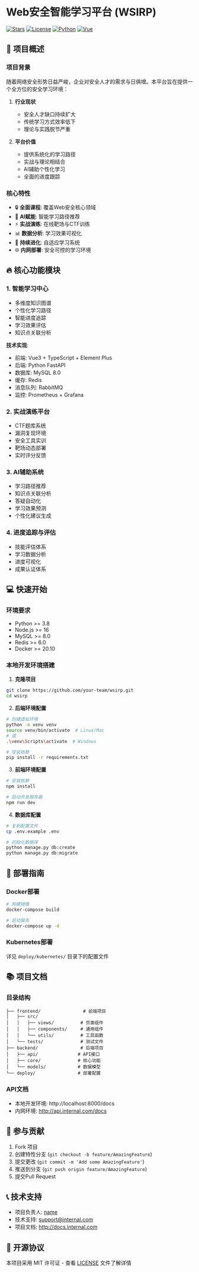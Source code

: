 # Web安全智能学习平台 (WSIRP)

[![Stars](https://img.shields.io/github/stars/your-team/wsirp?style=social)](https://github.com/your-team/wsirp)
[![License](https://img.shields.io/badge/license-MIT-blue.svg)](LICENSE)
[![Python](https://img.shields.io/badge/python-3.8+-blue.svg)](https://www.python.org)
[![Vue](https://img.shields.io/badge/vue-3.x-green.svg)](https://vuejs.org)

## 📖 项目概述

### 项目背景
随着网络安全形势日益严峻，企业对安全人才的需求与日俱增。本平台旨在提供一个全方位的安全学习环境：

1. **行业现状**
   - 安全人才缺口持续扩大
   - 传统学习方式效率低下
   - 理论与实践脱节严重

2. **平台价值**
   - 提供系统化的学习路径
   - 实战与理论相结合
   - AI辅助个性化学习
   - 全面的进度跟踪

### 核心特性
- 🔒 **全面课程**: 覆盖Web安全核心领域
- 🤖 **AI赋能**: 智能学习路径推荐
- ⚡ **实战演练**: 在线靶场与CTF训练
- 📊 **数据分析**: 学习效果可视化
- 🔄 **持续进化**: 自适应学习系统
- 🌐 **内网部署**: 安全可控的学习环境

## 🔥 核心功能模块

### 1. 智能学习中心
- 多维度知识图谱
- 个性化学习路径
- 智能进度追踪
- 学习效果评估
- 知识点关联分析

**技术实现**:
- 前端: Vue3 + TypeScript + Element Plus
- 后端: Python FastAPI
- 数据库: MySQL 8.0
- 缓存: Redis
- 消息队列: RabbitMQ
- 监控: Prometheus + Grafana

### 2. 实战演练平台
- CTF题库系统
- 漏洞复现环境
- 安全工具实训
- 靶场动态部署
- 实时评分反馈

### 3. AI辅助系统
- 学习路径推荐
- 知识点关联分析
- 答疑自动化
- 学习效果预测
- 个性化建议生成

### 4. 进度追踪与评估
- 技能评估体系
- 学习数据分析
- 进度可视化
- 成果认证体系

## 💻 快速开始

### 环境要求
- Python >= 3.8
- Node.js >= 16
- MySQL >= 8.0
- Redis >= 6.0
- Docker >= 20.10

### 本地开发环境搭建

1. **克隆项目**
```bash
git clone https://github.com/your-team/wsirp.git
cd wsirp
```

2. **后端环境配置**
```bash
# 创建虚拟环境
python -m venv venv
source venv/bin/activate  # Linux/Mac
# 或
.\venv\Scripts\activate  # Windows

# 安装依赖
pip install -r requirements.txt
```

3. **前端环境配置**
```bash
# 安装依赖
npm install

# 启动开发服务器
npm run dev
```

4. **数据库配置**
```bash
# 复制配置文件
cp .env.example .env

# 初始化数据库
python manage.py db:create
python manage.py db:migrate
```

## 🚀 部署指南

### Docker部署
```bash
# 构建镜像
docker-compose build

# 启动服务
docker-compose up -d
```

### Kubernetes部署
详见 `deploy/kubernetes/` 目录下的配置文件

## 📚 项目文档

### 目录结构
```
├── frontend/                # 前端项目
│   ├── src/
│   │   ├── views/          # 页面组件
│   │   ├── components/     # 通用组件
│   │   └── utils/          # 工具函数
│   └── tests/              # 测试文件
├── backend/                # 后端项目
│   ├── api/               # API接口
│   ├── core/              # 核心功能
│   └── models/            # 数据模型
└── deploy/                # 部署配置
```

### API文档
- 本地开发环境: http://localhost:8000/docs
- 内网环境: http://api.internal.com/docs

## 🤝 参与贡献

1. Fork 项目
2. 创建特性分支 (`git checkout -b feature/AmazingFeature`)
3. 提交更改 (`git commit -m 'Add some AmazingFeature'`)
4. 推送到分支 (`git push origin feature/AmazingFeature`)
5. 提交Pull Request

## 📞 技术支持

- 项目负责人: [name](mailto:email@example.com)
- 技术支持: [support@internal.com](mailto:support@internal.com)
- 项目文档: http://docs.internal.com

## 📄 开源协议

本项目采用 MIT 许可证 - 查看 [LICENSE](LICENSE) 文件了解详情
